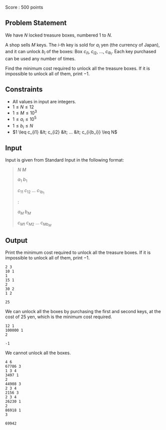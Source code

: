 Score : $500$ points

## Problem Statement

We have $N$ locked treasure boxes, numbered $1$ to $N$.

A shop sells $M$ keys. The $i$-th key is sold for $a_i$ yen (the currency of Japan), and it can unlock $b_i$ of the boxes: Box $c_{i1}$, $c_{i2}$, $...$, $c_{i{b_i}}$. Each key purchased can be used any number of times.

Find the minimum cost required to unlock all the treasure boxes. If it is impossible to unlock all of them, print $-1$.

## Constraints

- All values in input are integers.
- $1 \leq N \leq 12$
- $1 \leq M \leq 10^3$
- $1 \leq a_i \leq 10^5$
- $1 \leq b_i \leq N$
- $1 \leq c_{i1} &lt; c_{i2} &lt; ... &lt; c_{i{b_i}} \leq N$

## Input

Input is given from Standard Input in the following format:

> $N$ $M$
> 
> $a_1$ $b_1$
> 
> $c_{11}$ $c_{12}$ $...$ $c_{1{b_1}}$
> 
> $:$
> 
> $a_M$ $b_M$
> 
> $c_{M1}$ $c_{M2}$ $...$ $c_{M{b_M}}$

## Output

Print the minimum cost required to unlock all the treasure boxes.
If it is impossible to unlock all of them, print $-1$.

```input1
2 3
10 1
1
15 1
2
30 2
1 2
```

```output1
25
```

We can unlock all the boxes by purchasing the first and second keys, at the cost of $25$ yen, which is the minimum cost required.

```input2
12 1
100000 1
2
```

```output2
-1
```

We cannot unlock all the boxes.

```input3
4 6
67786 3
1 3 4
3497 1
2
44908 3
2 3 4
2156 3
2 3 4
26230 1
2
86918 1
3
```

```output3
69942
```